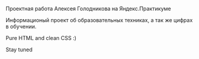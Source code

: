 Проектная работа Алексея Голодникова на Яндекс.Практикуме

Информационый проект об образовательных техниках, а так же цифрах в обучении.

Pure HTML and clean CSS :)

Stay tuned
